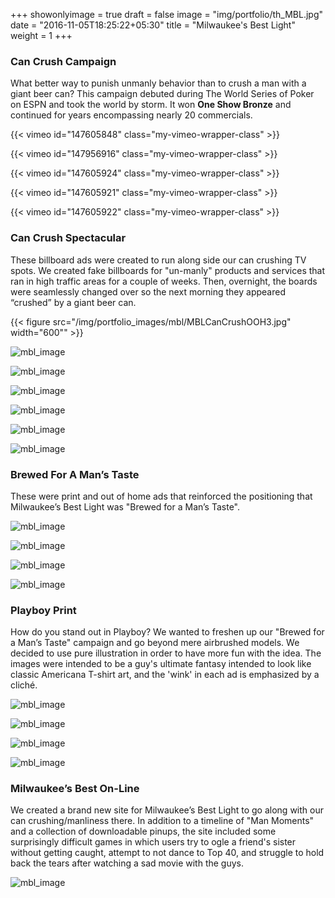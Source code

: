 +++
showonlyimage = true
draft = false
image = "img/portfolio/th_MBL.jpg"
date = "2016-11-05T18:25:22+05:30"
title = "Milwaukee's Best Light"
weight = 1
+++

### Can Crush Campaign

What better way to punish unmanly behavior than to crush a man with a giant beer can?
This campaign debuted during The World Series of Poker on ESPN and took the world by storm.
It won **One Show Bronze** and continued for years encompassing nearly 20 commercials.

{{< vimeo id="147605848" class="my-vimeo-wrapper-class" >}}

{{< vimeo id="147956916" class="my-vimeo-wrapper-class" >}}

{{< vimeo id="147605924" class="my-vimeo-wrapper-class" >}}

{{< vimeo id="147605921" class="my-vimeo-wrapper-class" >}}

{{< vimeo id="147605922" class="my-vimeo-wrapper-class" >}}


### Can Crush Spectacular 

These billboard ads were created to run along side our can crushing TV spots. We created fake billboards for "un-manly" products and services that ran in high traffic areas for a couple of weeks. Then, overnight, the boards were seamlessly changed over so the next morning they appeared “crushed” by a giant beer can. 

{{< figure src="/img/portfolio_images/mbl/MBLCanCrushOOH3.jpg" width="600"" >}}

![mbl_image](/img/portfolio_images/mbl/MBLCanCrushOOH3.jpg)

![mbl_image](/img/portfolio_images/mbl/MBLCanCrushOOH4.jpg)

![mbl_image](/img/portfolio_images/mbl/MBLCanCrushOOH1.jpg)

![mbl_image](/img/portfolio_images/mbl/MBLCanCrushOOH2.jpg)

![mbl_image](/img/portfolio_images/mbl/MBLCanCrushOOH5.jpg)

![mbl_image](/img/portfolio_images/mbl/MBLCanCrushOOH6.jpg)

### Brewed For A Man’s Taste

These were print and out of home ads that reinforced the positioning that Milwaukee’s Best Light was "Brewed for a Man’s Taste".

![mbl_image](/img/portfolio_images/mbl/MBLOOHLines1.jpg)

![mbl_image](/img/portfolio_images/mbl/MBLOOHLines2.jpg)

![mbl_image](/img/portfolio_images/mbl/MBLOOHLines3.jpg)

![mbl_image](/img/portfolio_images/mbl/MBLOOHLines5.jpg)

### Playboy Print

How do you stand out in Playboy? We wanted to freshen up our "Brewed for a Man’s Taste" campaign and go beyond mere airbrushed models. We decided to use pure illustration in order to have more fun with the idea. The images were intended to be a guy's ultimate fantasy intended to look like classic Americana T-shirt art, and the 'wink' in each ad is emphasized by a cliché.

![mbl_image](/img/portfolio_images/mbl/MBLPlayboyPrint1.jpg)

![mbl_image](/img/portfolio_images/mbl/MBLPlayboyPrint4.jpg)

![mbl_image](/img/portfolio_images/mbl/MBLPlayboyPrint3.jpg)

![mbl_image](/img/portfolio_images/mbl/MBLPlayboyPrint2.jpg)

### Milwaukee’s Best On-Line

We created a brand new site for Milwaukee’s Best Light to go along with our can crushing/manliness there. In addition to a timeline of "Man Moments" and a collection of downloadable pinups, the site included some surprisingly difficult games in which users try to ogle a friend's sister without getting caught, attempt to not dance to Top 40, and struggle to hold back the tears after watching a sad movie with the guys. 

![mbl_image](/img/portfolio_images/mbl/MBLLust4Bust1.jpg)
